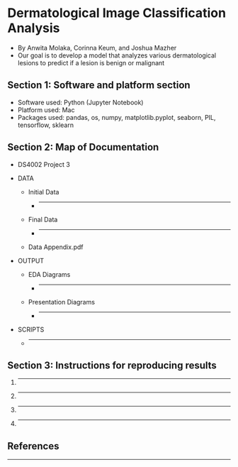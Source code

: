 # Dermatological Image Classification Analysis
- By Anwita Molaka, Corinna Keum, and Joshua Mazher
- Our goal is to develop a model that analyzes various dermatological lesions to predict if a lesion is benign or malignant

## Section 1: Software and platform section
- Software used: Python (Jupyter Notebook)
- Platform used: Mac
- Packages used: pandas, os, numpy, matplotlib.pyplot, seaborn, PIL, tensorflow, sklearn

## Section 2: Map of Documentation

* DS4002 Project 3
 * DATA
   * Initial Data
     * ___
   * Final Data
     * ___
   * Data Appendix.pdf

 * OUTPUT
   * EDA Diagrams
     * ___
   * Presentation Diagrams
     * ___

* SCRIPTS
  * ___

## Section 3: Instructions for reproducing results
1. ___

2. ___ 

3. ___

4. ___

## References
___
